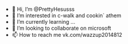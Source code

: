 - 👋 Hi, I’m @PrettyHesusss
- 👀 I’m interested in c-walk and cookin` athem
- 🌱 I’m currently learning ...
- 💞️ I’m looking to collaborate on microsoft
- 📫 How to reach me vk.com/wazzup2014812

<!---
PrettyHesusss/PrettyHesusss is a ✨ special ✨ repository because its `README.md` (this file) appears on your GitHub profile.
You can click the Preview link to take a look at your changes.
--->
